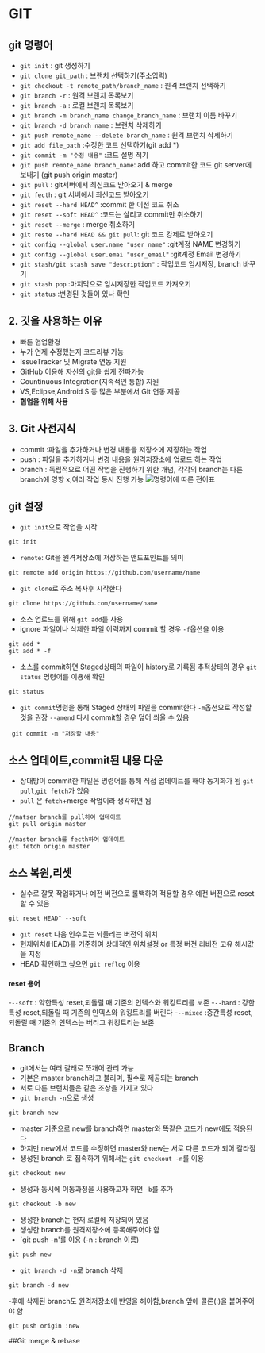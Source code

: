 # GIT 

## git 명령어 

- `git init` : git 생성하기
- `git clone git_path` : 브랜치 선택하기(주소입력)
- `git checkout -t remote_path/branch_name` : 원격 브랜치 선택하기
- `git branch -r` : 원격 브랜치 목록보기
- `git branch -a` : 로컬 브랜치 목록보기
- `git branch -m branch_name change_branch_name` : 브랜치 이름 바꾸기
- `git branch -d branch_name` : 브랜치 삭제하기
- `git push remote_name --delete branch_name` : 원격 브랜치 삭제하기
- `git add file_path` :수정한 코드 선택하기(git add *)
- `git commit -m "수정 내용"` :코드 설명 적기
- `git push remote_name branch_name`: add 하고 commit한 코드 git server에 보내기
  (git push origin master)
- `git pull` : git서버에서 최신코드 받아오기 & merge
- `git fecth` : git 서버에서 최신코드 받아오기
- `git reset --hard HEAD^` :commit 한 이전 코드 취소
- `git reset --soft HEAD^` :코드는 살리고 commit만 취소하기
- `git reset --merge` : merge 취소하기
- `git reste --hard HEAD && git pull`: git 코드 강제로 받아오기
- `git config --global user.name "user_name"` :git계정 NAME 변경하기
- `git config --global user.emai "user_email"` :git계정 Email 변경하기
- `git stash/git stash save "description"` : 작업코드 임시저장, branch 바꾸기
- `git stash pop` :마지막으로 임시저장한 작업코드 가져오기
- `git status` :변경된 것들이 있나 확인


## 2. 깃을 사용하는 이유
 - 빠른 협업환경
 - 누가 언제 수정했는지 코드리뷰 가능
 - IssueTracker 및 Migrate 연동 지원
 - GitHub 이용해 자신의 git을 쉽게 전파가능
 - Countinuous Integration(지속적인 통합) 지원
 - VS,Eclipse,Android S 등 많은 부분에서 Git 연동 제공
 - **협업을 위해 사용**

## 3. Git 사전지식
- commit :파일을 추가하거나 변경 내용을 저장소에 저장하는 작업
- push : 파일을 추가하거나 변경 내용을 원격저장소에 업로드 하는 작업
- branch : 독립적으로 어떤 작업을 진행하기 위한 개념, 각각의 branch는 다른 branch에 영향 x,여러 작업 동시 진행 가능
![명령어에 따른 전이표](https://jistol.github.io/assets/img/git/git-basic/git-basic-3.png)

## git 설정

- `git init`으로 작업을 시작
```shell
git init
```
- `remote`: Git을 원격저장소에 저장하는 앤드포인트를 의미
```shell
git remote add origin https://github.com/username/name
```
- `git clone`로 주소 복사후 시작한다
```shell
git clone https://github.com/username/name
```
- 소스 업로드를 위해 `git add`를 사용
- ignore 파일이나 삭제한 파일 이력까지 commit 할 경우 `-f`옵션을 이용
```shell
git add *
git add * -f
```

- 소스를 commit하면 Staged상태의 파일이 history로 기록됨
 추적상태의 경우 `git status` 명령어를 이용해 확인
```shell
git status
```
- `git commit`명령을 통해 Staged 상태의 파일을 commit한다
  `-m`옵션으로 작성할 것을 권장
  `--amend` 다시 commit할 경우 덮어 씌울 수 있음
```shell
 git commit -m "저장할 내용"
```

## 소스 업데이트,commit된 내용 다운
 - 상대방이 commit한 파일은 명령어를 통해 직접 업데이트를 해야 동기화가 됨
 `git pull`,`git fetch`가 있음
 - `pull` 은 `fetch`+merge 작업이라 생각하면 됨
```shell
//matser branch를 pull하여 업데이트
git pull origin master

//master branch를 fecth하여 업데이트
git fetch origin master
```
## 소스 복원,리셋
- 실수로 잘못 작업하거나 예전 버전으로 롤백하여 적용할 경우 예전 버전으로 reset할 수 있음
```shell
git reset HEAD^ --soft
```
- `git reset` 다음 인수로는 되돌리는 버전의 위치
- 현재위치(HEAD)를 기준하여 상대적인 위치설정 or 특정 버전 리비전 고유 해시값을 지정
- HEAD 확인하고 싶으면 `git reflog` 이용
#### reset 용어
  -`--soft` : 약한특성 reset,되돌릴 때 기존의 인덱스와 워킹트리를 보존
  -`--hard` : 강한특성 reset,되돌릴 때 기존의 인덱스와 워킹트리를 버린다
  -`--mixed` :중간특성 reset,되돌릴 때 기존의 인덱스는 버리고 워킹트리는 보존
## Branch
  - git에서는 여러 갈래로 쪼개어 관리 가능
  - 기본은 master branch라고 불리며, 필수로 제공되는 branch
  - 서로 다른 브랜치들은 같은 조상을 가지고 있다
  - `git branch -n`으로 생성
  ```shell
  git branch new
  ```
  - master 기준으로 new를 branch하면 master와 똑같은 코드가  new에도 적용된다 
  - 하지만 new에서 코드를 수정하면 master와 new는 서로 다른 코드가 되어 갈라짐
  - 생성된 branch 로 접속하기 위해서는 `git checkout -n`를 이용
  ```shell
  git checkout new
  ```
  - 생성과 동시에 이동과정을 사용하고자 하면 `-b`를 추가
  ```shell
  git checkout -b new
  ```
  - 생성한 branch는 현재 로컬에 저장되어 있음
  - 생성한 branch를 원격저장소에 등록해주어야 함
  - `git push -n'를 이용 (-n : branch 이름)
  ```shell
  git push new
  ```
  - `git branch -d -n`로 branch 삭제
  ```shell
  git branch -d new
  ```
  -후에 삭제된 branch도 원격저장소에 반영을 해야함,branch 앞에 콜론(:)을 붙여주어야 함
  ```shell
  git push origin :new
  ```
##Git merge & rebase
  
  
  

